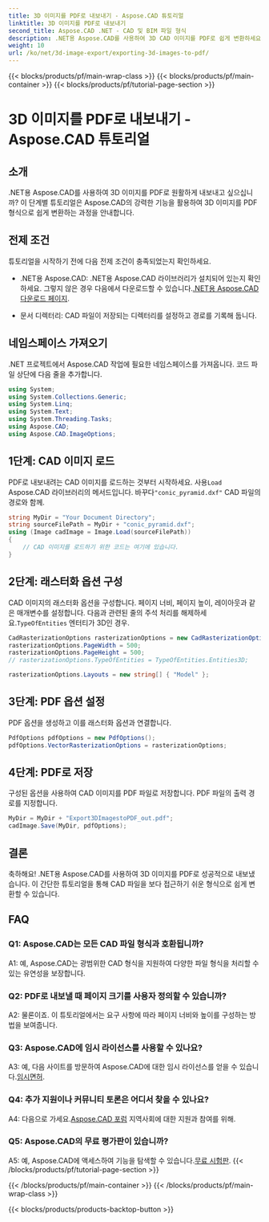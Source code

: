 ```yaml
---
title: 3D 이미지를 PDF로 내보내기 - Aspose.CAD 튜토리얼
linktitle: 3D 이미지를 PDF로 내보내기
second_title: Aspose.CAD .NET - CAD 및 BIM 파일 형식
description: .NET용 Aspose.CAD를 사용하여 3D CAD 이미지를 PDF로 쉽게 변환하세요. 원활한 PDF 내보내기를 위한 단계별 튜토리얼을 따르십시오.
weight: 10
url: /ko/net/3d-image-export/exporting-3d-images-to-pdf/
---
```


{{< blocks/products/pf/main-wrap-class >}}
{{< blocks/products/pf/main-container >}}
{{< blocks/products/pf/tutorial-page-section >}}

# 3D 이미지를 PDF로 내보내기 - Aspose.CAD 튜토리얼

## 소개

.NET용 Aspose.CAD를 사용하여 3D 이미지를 PDF로 원활하게 내보내고 싶으십니까? 이 단계별 튜토리얼은 Aspose.CAD의 강력한 기능을 활용하여 3D 이미지를 PDF 형식으로 쉽게 변환하는 과정을 안내합니다.

## 전제 조건

튜토리얼을 시작하기 전에 다음 전제 조건이 충족되었는지 확인하세요.

-  .NET용 Aspose.CAD: .NET용 Aspose.CAD 라이브러리가 설치되어 있는지 확인하세요. 그렇지 않은 경우 다음에서 다운로드할 수 있습니다.[.NET용 Aspose.CAD 다운로드 페이지](https://releases.aspose.com/cad/net/).

- 문서 디렉터리: CAD 파일이 저장되는 디렉터리를 설정하고 경로를 기록해 둡니다.

## 네임스페이스 가져오기

.NET 프로젝트에서 Aspose.CAD 작업에 필요한 네임스페이스를 가져옵니다. 코드 파일 상단에 다음 줄을 추가합니다.

```csharp
using System;
using System.Collections.Generic;
using System.Linq;
using System.Text;
using System.Threading.Tasks;
using Aspose.CAD;
using Aspose.CAD.ImageOptions;
```

## 1단계: CAD 이미지 로드

 PDF로 내보내려는 CAD 이미지를 로드하는 것부터 시작하세요. 사용`Load` Aspose.CAD 라이브러리의 메서드입니다. 바꾸다`"conic_pyramid.dxf"` CAD 파일의 경로와 함께.

```csharp
string MyDir = "Your Document Directory";
string sourceFilePath = MyDir + "conic_pyramid.dxf";
using (Image cadImage = Image.Load(sourceFilePath))
{
    // CAD 이미지를 로드하기 위한 코드는 여기에 있습니다.
}
```

## 2단계: 래스터화 옵션 구성

 CAD 이미지의 래스터화 옵션을 구성합니다. 페이지 너비, 페이지 높이, 레이아웃과 같은 매개변수를 설정합니다. 다음과 관련된 줄의 주석 처리를 해제하세요.`TypeOfEntities` 엔터티가 3D인 경우.

```csharp
CadRasterizationOptions rasterizationOptions = new CadRasterizationOptions();
rasterizationOptions.PageWidth = 500;
rasterizationOptions.PageHeight = 500;
// rasterizationOptions.TypeOfEntities = TypeOfEntities.Entities3D;

rasterizationOptions.Layouts = new string[] { "Model" };
```

## 3단계: PDF 옵션 설정

PDF 옵션을 생성하고 이를 래스터화 옵션과 연결합니다.

```csharp
PdfOptions pdfOptions = new PdfOptions();
pdfOptions.VectorRasterizationOptions = rasterizationOptions;
```

## 4단계: PDF로 저장

구성된 옵션을 사용하여 CAD 이미지를 PDF 파일로 저장합니다. PDF 파일의 출력 경로를 지정합니다.

```csharp
MyDir = MyDir + "Export3DImagestoPDF_out.pdf";
cadImage.Save(MyDir, pdfOptions);
```

## 결론

축하해요! .NET용 Aspose.CAD를 사용하여 3D 이미지를 PDF로 성공적으로 내보냈습니다. 이 간단한 튜토리얼을 통해 CAD 파일을 보다 접근하기 쉬운 형식으로 쉽게 변환할 수 있습니다.

## FAQ

### Q1: Aspose.CAD는 모든 CAD 파일 형식과 호환됩니까?

A1: 예, Aspose.CAD는 광범위한 CAD 형식을 지원하여 다양한 파일 형식을 처리할 수 있는 유연성을 보장합니다.

### Q2: PDF로 내보낼 때 페이지 크기를 사용자 정의할 수 있습니까?

A2: 물론이죠. 이 튜토리얼에서는 요구 사항에 따라 페이지 너비와 높이를 구성하는 방법을 보여줍니다.

### Q3: Aspose.CAD에 임시 라이선스를 사용할 수 있나요?

 A3: 예, 다음 사이트를 방문하여 Aspose.CAD에 대한 임시 라이선스를 얻을 수 있습니다.[임시면허](https://purchase.aspose.com/temporary-license/).

### Q4: 추가 지원이나 커뮤니티 토론은 어디서 찾을 수 있나요?

 A4: 다음으로 가세요.[Aspose.CAD 포럼](https://forum.aspose.com/c/cad/19) 지역사회에 대한 지원과 참여를 위해.

### Q5: Aspose.CAD의 무료 평가판이 있습니까?

 A5: 예, Aspose.CAD에 액세스하여 기능을 탐색할 수 있습니다.[무료 시험판](https://releases.aspose.com/).
{{< /blocks/products/pf/tutorial-page-section >}}

{{< /blocks/products/pf/main-container >}}
{{< /blocks/products/pf/main-wrap-class >}}

{{< blocks/products/products-backtop-button >}}
